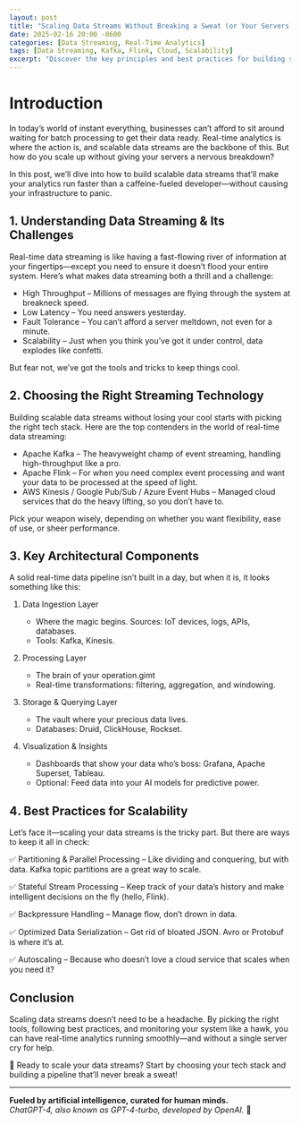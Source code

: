 ```yaml
---
layout: post
title: "Scaling Data Streams Without Breaking a Sweat (or Your Servers)"
date: 2025-02-16 20:00 -0600
categories: [Data Streaming, Real-Time Analytics]
tags: [Data Streaming, Kafka, Flink, Cloud, Scalability]
excerpt: "Discover the key principles and best practices for building scalable data streams that power real-time analytics, all without causing your servers to panic."
---
```


# Introduction

In today’s world of instant everything, businesses can’t afford to sit around waiting for batch processing to get their data ready. Real-time analytics is where the action is, and scalable data streams are the backbone of this. But how do you scale up without giving your servers a nervous breakdown?

In this post, we’ll dive into how to build scalable data streams that’ll make your analytics run faster than a caffeine-fueled developer—without causing your infrastructure to panic.

## 1️. Understanding Data Streaming & Its Challenges

Real-time data streaming is like having a fast-flowing river of information at your fingertips—except you need to ensure it doesn’t flood your entire system. Here’s what makes data streaming both a thrill and a challenge:

- High Throughput – Millions of messages are flying through the system at breakneck speed.
- Low Latency – You need answers yesterday.
- Fault Tolerance – You can’t afford a server meltdown, not even for a minute.
- Scalability – Just when you think you’ve got it under control, data explodes like confetti.

But fear not, we’ve got the tools and tricks to keep things cool.

## 2️. Choosing the Right Streaming Technology

Building scalable data streams without losing your cool starts with picking the right tech stack. Here are the top contenders in the world of real-time data streaming:

- Apache Kafka – The heavyweight champ of event streaming, handling high-throughput like a pro.
- Apache Flink – For when you need complex event processing and want your data to be processed at the speed of light.
- AWS Kinesis / Google Pub/Sub / Azure Event Hubs – Managed cloud services that do the heavy lifting, so you don’t have to.

Pick your weapon wisely, depending on whether you want flexibility, ease of use, or sheer performance.

## 3️. Key Architectural Components

A solid real-time data pipeline isn’t built in a day, but when it is, it looks something like this:

1. Data Ingestion Layer
   - Where the magic begins. Sources: IoT devices, logs, APIs, databases.
   - Tools: Kafka, Kinesis.

2. Processing Layer
   - The brain of your operation.gimt
   - Real-time transformations: filtering, aggregation, and windowing.

3. Storage & Querying Layer
    - The vault where your precious data lives.
    - Databases: Druid, ClickHouse, Rockset.

4. Visualization & Insights
    - Dashboards that show your data who’s boss: Grafana, Apache Superset, Tableau.
    - Optional: Feed data into your AI models for predictive power.

## 4️. Best Practices for Scalability

Let’s face it—scaling your data streams is the tricky part. But there are ways to keep it all in check:

✅ Partitioning & Parallel Processing – Like dividing and conquering, but with data. Kafka topic partitions are a great way to scale.

✅ Stateful Stream Processing – Keep track of your data’s history and make intelligent decisions on the fly (hello, Flink).

✅ Backpressure Handling – Manage flow, don’t drown in data.

✅ Optimized Data Serialization – Get rid of bloated JSON. Avro or Protobuf is where it’s at.

✅ Autoscaling – Because who doesn’t love a cloud service that scales when you need it?

## Conclusion

Scaling data streams doesn’t need to be a headache. By picking the right tools, following best practices, and monitoring your system like a hawk, you can have real-time analytics running smoothly—and without a single server cry for help.

🚀 Ready to scale your data streams? Start by choosing your tech stack and building a pipeline that’ll never break a sweat!

---

**Fueled by artificial intelligence, curated for human minds.**  
*ChatGPT-4, also known as GPT-4-turbo, developed by OpenAI.* 🚀
